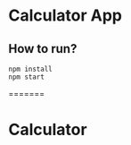 Calculator App
=========================

## How to run?

```
npm install
npm start

```
=======
# Calculator
